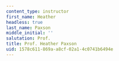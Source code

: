 ```yaml
---
content_type: instructor
first_name: Heather
headless: true
last_name: Paxson
middle_initial: ''
salutation: Prof.
title: Prof. Heather Paxson
uid: 1578c611-869a-a8cf-02a1-4c0741b6494e
---
```

